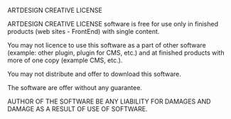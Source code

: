 ARTDESIGN CREATIVE LICENSE

ARTDESIGN CREATIVE LICENSE software is free for use only in finished
products (web sites - FrontEnd) with single content.

You may not licence to use this software as a part of other software
(example: other plugin, plugin for CMS, etc.) and at finished products with more of one copy
(example CMS, etc.).

You may not distribute and offer to download this software.

The software are offer without any guarantee.

AUTHOR OF THE SOFTWARE BE ANY LIABILITY FOR DAMAGES AND DAMAGE AS A
RESULT OF USE OF SOFTWARE.